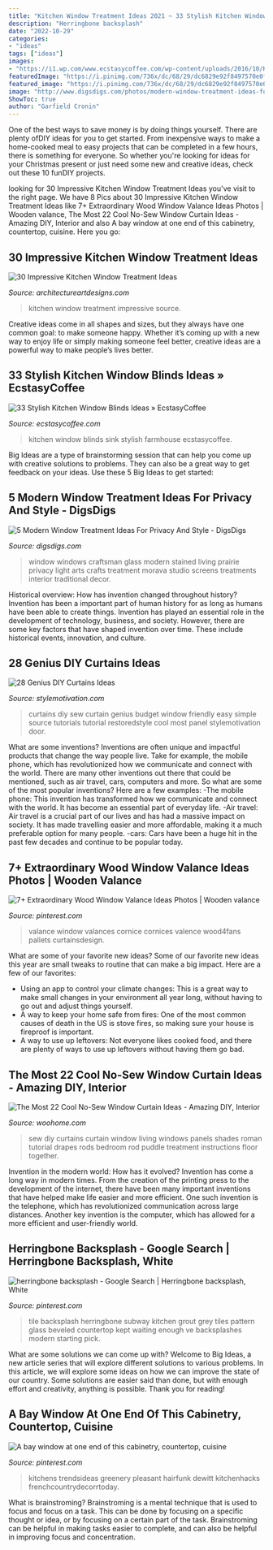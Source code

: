 ```yaml
---
title: "Kitchen Window Treatment Ideas 2021 ~ 33 Stylish Kitchen Window Blinds Ideas » Ecstasycoffee"
description: "Herringbone backsplash"
date: "2022-10-29"
categories:
- "ideas"
tags: ["ideas"]
images:
- "https://i1.wp.com/www.ecstasycoffee.com/wp-content/uploads/2016/10/Kitchen-Farmhouse-Sink.jpg?resize=564%2C848"
featuredImage: "https://i.pinimg.com/736x/dc/68/29/dc6829e92f8497570e0fa6fd1ec7e5de.jpg"
featured_image: "https://i.pinimg.com/736x/dc/68/29/dc6829e92f8497570e0fa6fd1ec7e5de.jpg"
image: "http://www.digsdigs.com/photos/modern-window-treatment-ideas-for-privacy-and-style-8-554x836.png"
ShowToc: true
author: "Garfield Cronin"
---
```



One of the best ways to save money is by doing things yourself. There are plenty ofDIY ideas for you to get started. From inexpensive ways to make a home-cooked meal to easy projects that can be completed in a few hours, there is something for everyone. So whether you're looking for ideas for your Christmas present or just need some new and creative ideas, check out these 10 funDIY projects.

	

		
looking for 30 Impressive Kitchen Window Treatment Ideas you've visit to the right page. We have 8 Pics about 30 Impressive Kitchen Window Treatment Ideas like 7+ Extraordinary Wood Window Valance Ideas Photos | Wooden valance, The Most 22 Cool No-Sew Window Curtain Ideas - Amazing DIY, Interior and also A bay window at one end of this cabinetry, countertop, cuisine. Here you go:
		
    
## 30 Impressive Kitchen Window Treatment Ideas

<img loading=lazy src="https://www.architectureartdesigns.com/wp-content/uploads/2013/10/1520.jpg" onerror="this.onerror=null;this.src='https://tse4.mm.bing.net/th?id=OIP.rDPZ-fKBOSO1Iby-DlsFlgAAAA&amp;pid=15.1';" alt="30 Impressive Kitchen Window Treatment Ideas">

_Source: architectureartdesigns.com_

>kitchen window treatment impressive source. 

	

Creative ideas come in all shapes and sizes, but they always have one common goal: to make someone happy. Whether it’s coming up with a new way to enjoy life or simply making someone feel better, creative ideas are a powerful way to make people’s lives better.

    
## 33 Stylish Kitchen Window Blinds Ideas » EcstasyCoffee

<img loading=lazy src="https://i1.wp.com/www.ecstasycoffee.com/wp-content/uploads/2016/10/Kitchen-Farmhouse-Sink.jpg?resize=564%2C848" onerror="this.onerror=null;this.src='https://tse1.mm.bing.net/th?id=OIP.nF8zZKYDlOFA1H0uewVcRAHaLI&amp;pid=15.1';" alt="33 Stylish Kitchen Window Blinds Ideas » EcstasyCoffee">

_Source: ecstasycoffee.com_

>kitchen window blinds sink stylish farmhouse ecstasycoffee. 

	

Big Ideas are a type of brainstorming session that can help you come up with creative solutions to problems. They can also be a great way to get feedback on your ideas. Use these 5 Big Ideas to get started: 

    
## 5 Modern Window Treatment Ideas For Privacy And Style - DigsDigs

<img loading=lazy src="http://www.digsdigs.com/photos/modern-window-treatment-ideas-for-privacy-and-style-8-554x836.png" onerror="this.onerror=null;this.src='https://tse3.mm.bing.net/th?id=OIP.2oaI8Drx_2XORPZhx9y1xQHaLL&amp;pid=15.1';" alt="5 Modern Window Treatment Ideas For Privacy And Style - DigsDigs">

_Source: digsdigs.com_

>window windows craftsman glass modern stained living prairie privacy light arts crafts treatment morava studio screens treatments interior traditional decor. 

	

Historical overview: How has invention changed throughout history?
Invention has been a important part of human history for as long as humans have been able to create things. Invention has played an essential role in the development of technology, business, and society. However, there are some key factors that have shaped invention over time. These include historical events, innovation, and culture.

    
## 28 Genius DIY Curtains Ideas

<img loading=lazy src="https://www.stylemotivation.com/wp-content/uploads/2013/09/28-Genius-DIY-Curtains-Ideas-10-620x926.jpg" onerror="this.onerror=null;this.src='https://tse3.mm.bing.net/th?id=OIP.zyqEzO0C3zp-8x5aAyq4cQHaLD&amp;pid=15.1';" alt="28 Genius DIY Curtains Ideas">

_Source: stylemotivation.com_

>curtains diy sew curtain genius budget window friendly easy simple source tutorials tutorial restoredstyle cool most panel stylemotivation door. 

	

What are some inventions?
Inventions are often unique and impactful products that change the way people live. Take for example, the mobile phone, which has revolutionized how we communicate and connect with the world. There are many other inventions out there that could be mentioned, such as air travel, cars, computers and more. So what are some of the most popular inventions? Here are a few examples: 
-The mobile phone: This invention has transformed how we communicate and connect with the world. It has become an essential part of everyday life. 
-Air travel: Air travel is a crucial part of our lives and has had a massive impact on society. It has made travelling easier and more affordable, making it a much preferable option for many people. 
-cars: Cars have been a huge hit in the past few decades and continue to be popular today.

    
## 7+ Extraordinary Wood Window Valance Ideas Photos | Wooden Valance

<img loading=lazy src="https://i.pinimg.com/736x/dc/68/29/dc6829e92f8497570e0fa6fd1ec7e5de.jpg" onerror="this.onerror=null;this.src='https://tse3.mm.bing.net/th?id=OIP.0tc_c36fQ5ihfeQnUonGqAHaJ6&amp;pid=15.1';" alt="7+ Extraordinary Wood Window Valance Ideas Photos | Wooden valance">

_Source: pinterest.com_

>valance window valances cornice cornices valence wood4fans pallets curtainsdesign. 

	

What are some of your favorite new ideas?
Some of our favorite new ideas this year are small tweaks to routine that can make a big impact. Here are a few of our favorites: 
- Using an app to control your climate changes: This is a great way to make small changes in your environment all year long, without having to go out and adjust things yourself. 
- A way to keep your home safe from fires: One of the most common causes of death in the US is stove fires, so making sure your house is fireproof is important. 
- A way to use up leftovers: Not everyone likes cooked food, and there are plenty of ways to use up leftovers without having them go bad.

    
## The Most 22 Cool No-Sew Window Curtain Ideas - Amazing DIY, Interior

<img loading=lazy src="http://www.woohome.com/wp-content/uploads/2016/03/no-sew-curtains-diy-22.jpg" onerror="this.onerror=null;this.src='https://tse1.mm.bing.net/th?id=OIP.G72cZ4stF3VUTR61ObjLFAHaLI&amp;pid=15.1';" alt="The Most 22 Cool No-Sew Window Curtain Ideas - Amazing DIY, Interior">

_Source: woohome.com_

>sew diy curtains curtain window living windows panels shades roman tutorial drapes rods bedroom rod puddle treatment instructions floor together. 

	

Invention in the modern world: How has it evolved?
Invention has come a long way in modern times. From the creation of the printing press to the development of the internet, there have been many important inventions that have helped make life easier and more efficient. One such invention is the telephone, which has revolutionized communication across large distances. Another key invention is the computer, which has allowed for a more efficient and user-friendly world.

    
## Herringbone Backsplash - Google Search | Herringbone Backsplash, White

<img loading=lazy src="https://i.pinimg.com/736x/b5/50/c3/b550c3bc922dbdbf2302800d163814c6--herringbone-subway-tile-herringbone-pattern.jpg" onerror="this.onerror=null;this.src='https://tse4.mm.bing.net/th?id=OIP.6Kw_KQwY_0jSVJLTVNCAnQHaE8&amp;pid=15.1';" alt="herringbone backsplash - Google Search | Herringbone backsplash, White">

_Source: pinterest.com_

>tile backsplash herringbone subway kitchen grout grey tiles pattern glass beveled countertop kept waiting enough ve backsplashes modern starting pick. 

	

What are some solutions we can come up with?
Welcome to Big Ideas, a new article series that will explore different solutions to various problems. In this article, we will explore some ideas on how we can improve the state of our country. Some solutions are easier said than done, but with enough effort and creativity, anything is possible. Thank you for reading!

    
## A Bay Window At One End Of This Cabinetry, Countertop, Cuisine

<img loading=lazy src="https://i.pinimg.com/736x/e6/8d/63/e68d63097330971c031d74505788dcea.jpg" onerror="this.onerror=null;this.src='https://tse3.mm.bing.net/th?id=OIP.TOj3Prt4gb4OGC-A5AbbaAHaKd&amp;pid=15.1';" alt="A bay window at one end of this cabinetry, countertop, cuisine">

_Source: pinterest.com_

>kitchens trendsideas greenery pleasant hairfunk dewitt kitchenhacks frenchcountrydecorrtoday. 

	

What is brainstroming? Brainstroming is a mental technique that is used to focus and focus on a task. This can be done by focusing on a specific thought or idea, or by focusing on a certain part of the task. Brainstroming can be helpful in making tasks easier to complete, and can also be helpful in improving focus and concentration.

